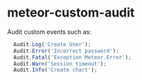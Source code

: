 meteor-custom-audit
===================

Audit custom events such as: 

```javascript
  Audit.Log('Create User');
  Audit.Error('Incorrect password');
  Audit.Fatal('Exception Meteor.Error');
  Audit.Warn('Session timeout');
  Audit.Info('Create chart');
```

